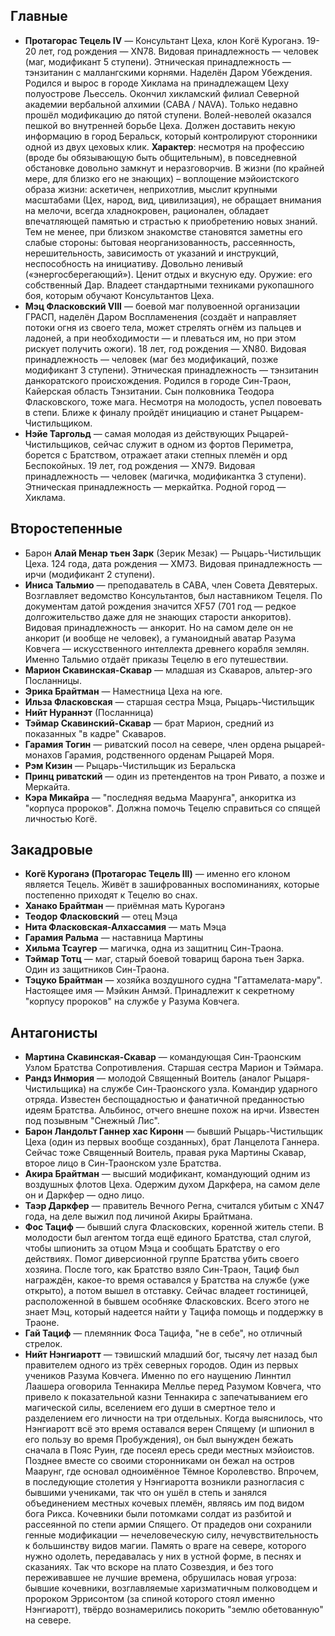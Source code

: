 ## Главные
* **Протагорас Тецель IV** — Консультант Цеха, клон Когё Куроганэ. 19-20 лет, год рождения — XN78. Видовая принадлежность — человек (маг, модификант 5 ступени). Этническая принадлежность — тэнзитанин с маллангскими корнями. Наделён Даром Убеждения. Родился и вырос в городе Хиклама на принадлежащем Цеху полуострове Льессель. Окончил хикламский филиал Северной академии вербальной алхимии (САВА / NAVA). Только недавно прошёл модификацию до пятой ступени. Волей-неволей оказался пешкой во внутренней борьбе Цеха. Должен доставить некую информацию в город Беральск, который контролируют сторонники одной из двух цеховых клик. **Характер**: несмотря на профессию (вроде бы обязывающую быть общительным), в повседневной обстановке довольно замкнут и неразговорчив. В жизни (по крайней мере, для близко его не знающих) – воплощение мэйоистского образа жизни: аскетичен, неприхотлив, мыслит крупными масштабами (Цех, народ, вид, цивилизация), не обращает внимания на мелочи, всегда хладнокровен, рационален, обладает впечатляющей памятью и страстью к приобретению новых знаний. Тем не менее, при близком знакомстве становятся заметны его слабые стороны: бытовая неорганизованность, рассеянность, нерешительность, зависимость от указаний и инструкций, неспособность на инициативу. Довольно ленивый («энергосберегающий»). Ценит отдых и вкусную еду. Оружие: его собственный Дар. Владеет стандартными техниками рукопашного боя, которым обучают Консультантов Цеха.
* **Мэц Фласковский VIII** — боевой маг полувоенной организации ГРАСП, наделён Даром Воспламенения (создаёт и направляет потоки огня из своего тела, может стрелять огнём из пальцев и ладоней, а при необходимости — и плеваться им, но при этом рискует получить ожоги). 18 лет, год рождения — XN80. Видовая принадлежность — человек (маг без модификаций, позже модификант 3 ступени). Этническая принадлежность — тэнзитанин данкоратского происхождения. Родился в городе Син-Траон, Кайерская область Тэнзитании. Сын полковника Теодора Фласковского, тоже мага. Несмотря на молодость, успел повоевать в степи. Ближе к финалу пройдёт инициацию и станет Рыцарем-Чистильщиком.
* **Нэйе Таргольд** — самая молодая из действующих Рыцарей-Чистильщиков, сейчас служит в одном из фортов Периметра, борется с Братством, отражает атаки степных племён и орд Беспокойных. 19 лет, год рождения — XN79. Видовая принадлежность — человек (магичка, модификантка 3 ступени). Этническая принадлежность — меркайтка. Родной город — Хиклама.

## Второстепенные
* Барон **Алай Менар тьен Зарк** (Зерик Мезак) — Рыцарь-Чистильщик Цеха. 124 года, дата рождения — XM73. Видовая принадлежность — ирчи (модификант 2 ступени).
* **Иниса Тальмио** — преподаватель в САВА, член Совета Девятерых. Возглавляет ведомство Консультантов, был наставником Тецеля. По документам датой рождения значится XF57 (701 год — редкое долгожительство даже для не знающих старости анкоритов). Видовая принадлежность — анкорит. Но на самом деле он не анкорит (и вообще не человек), а гуманоидный аватар Разума Ковчега — искусственного интеллекта древнего корабля землян. Именно Тальмио отдаёт приказы Тецелю в его путешествии.
* **Марион Скавинская-Скавар** — младшая из Скаваров, альтер-эго Посланницы.
* **Эрика Брайтман** — Наместница Цеха на юге.
* **Ильза Фласковская** — старшая сестра Мэца, Рыцарь-Чистильщик
* **Нийт Нураннэт** (Посланница)
* **Тэймар Скавинский-Скавар** — брат Марион, средний из показанных "в кадре" Скаваров.
* **Гарамия Тогин** — риватский посол на севере, член ордена рыцарей-монахов Гарамия, родственного орденам Рыцарей Моря.
* **Рэм Кизин** — Рыцарь-Чистильщик из Беральска
* **Принц риватский** — один из претендентов на трон Ривато, а позже и Меркайта.
* **Кэра Микайра** — "последняя ведьма Маарунга", анкоритка из "корпуса пророков". Должна помочь Тецелю справиться со спящей личностью Когё.

## Закадровые
* **Когё Куроганэ (Протагорас Тецель III)** — именно его клоном является Тецель. Живёт в зашифрованных воспоминаниях, которые постепенно приходят к Тецелю во снах.
* **Ханако Брайтман** — приёмная мать Куроганэ
* **Теодор Фласковский** — отец Мэца
* **Нита Фласковская-Алхассамия** — мать Мэца
* **Гарамия Ральма** — наставница Мартины
* **Хильма Тсаугер** — магичка, одна из защитниц Син-Траона.
* **Тэймар Тотц** — маг, старый боевой товарищ барона тьен Зарка. Один из защитников Син-Траона.
* **Тэцуко Брайтман** — хозяйка воздушного судна "Гаттамелата-мару". Настоящее имя — Мэйкин Анмэй. Принадлежит к секретному "корпусу пророков" на службе у Разума Ковчега.

## Антагонисты
* **Мартина Скавинская-Скавар** — командующая Син-Траонским Узлом Братства Сопротивления. Старшая сестра Марион и Тэймара.
* **Рандз Инмория** — молодой Священный Воитель (аналог Рыцаря-Чистильщика) на службе Син-Траонского узла. Командир ударного отряда. Известен беспощадностью и фанатичной преданностью идеям Братства. Альбинос, отчего внешне похож на ирчи. Известен под позывным "Снежный Лис".
* **Барон Ландольт Ганнер хас Киронн** — бывший Рыцарь-Чистильщик Цеха (один из первых вообще созданных), брат Ланцелота Ганнера. Сейчас тоже Священный Воитель, правая рука Мартины Скавар, второе лицо в Син-Траонском узле Братства.
* **Акира Брайтман** — высший модификант, командующий одним из воздушных флотов Цеха. Одержим духом Даркфера, на самом деле он и Даркфер — одно лицо.
* **Таэр Даркфер** — правитель Вечного Регна, считался убитым с XN47 года, на деле выжил под личиной Акиры Брайтмана.
* **Фос Тациф** — бывший слуга Фласковских, коренной житель степи. В молодости был агентом тогда ещё единого Братства, стал слугой, чтобы шпионить за отцом Мэца и сообщать Братству о его действиях. Помог диверсионной группе Братства убить своего хозяина. После того, как Братство взяло Син-Траон, Тациф был награждён, какое-то время оставался у Братства на службе (уже открыто), а потом вышел в отставку. Сейчас владеет гостиницей, расположенной в бывшем особняке Фласковских. Всего этого не знает Мэц, который надеется найти у Тацифа помощь и поддержку в Траоне.
* **Гай Тациф** — племянник Фоса Тацифа, "не в себе", но отличный стрелок.
* **Нийт Нэнгиаротт** — тэвишский младший бог, тысячу лет назад был правителем одного из трёх северных городов. Один из первых учеников Разума Ковчега. Именно по его наущению Линнтил Лаашера оговорила Теннакира Меллье перед Разумом Ковчега, что привело к показательной казни Теннакира с запечатыванием его магической силы, вселением его души в смертное тело и разделением его личности на три отдельных. Когда выяснилось, что Нэнгиаротт всё это время оставался верен Спящему (и шпионил в его пользу во время Пробуждения), он был вынужден бежать сначала в Пояс Руин, где посеял ересь среди местных мэйоистов. Позднее вместе со своими сторонниками он бежал на остров Маарунг, где основал одноимённое Тёмное Королевство. Впрочем, в последующие столетия у Нэнгиаротта возникли разногласия с бывшими учениками, так что он ушёл в степь и занялся объединением местных кочевых племён, являясь им под видом бога Рикса. Кочевники были потомками солдат из разбитой и рассеянной по степи армии Спящего. От прадедов они сохранили генные модификации — нечеловеческую силу, нечувствительность к большинству видов магии. Память о враге на севере, которого нужно одолеть, передавалась у них в устной форме, в песнях и сказаниях. Так что вскоре на плато Созвездия, и без того переживавшее не лучшие времена, обрушилась новая угроза: бывшие кочевники, возглавляемые харизматичным полководцем и пророком Эррисонтом (за спиной которого стоял именно Нэнгиаротт), твёрдо вознамерились покорить "землю обетованную" на севере.
